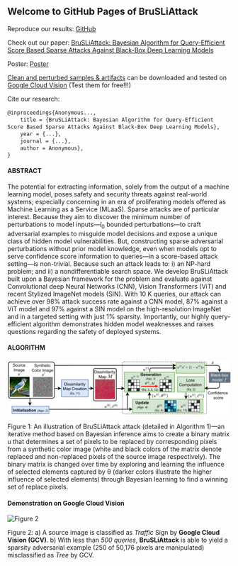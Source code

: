 ## Welcome to GitHub Pages of BruSLiAttack

Reproduce our results: [GitHub](https://github.com/BruSLiAttack/BruSLiAttack.github.io)

Check out our paper: [BruSLiAttack: Bayesian Algorithm for Query-Efficient Score Based Sparse Attacks Against Black-Box Deep Learning Models](https://...)

Poster: [Poster](...)

[Clean and perturbed samples & artifacts](https://github.com/BruSLiAttack/BruSLiAttack.github.io/tree/main/artifacts) can be downloaded and tested on [Google Cloud Vision](https://cloud.google.com/vision) (Test them for free!!!)

Cite our research: 
```
@inproceedings{Anonymous...,
    title = {BruSLiAttack: Bayesian Algorithm for Query-Efficient Score Based Sparse Attacks Against Black-Box Deep Learning Models},
    year = {...},
    journal = {...},
    author = Anonymous},
}
```

#### ABSTRACT

The potential for extracting information, solely from the output of a machine learning model, poses safety and security threats against real-world systems; especially concerning in an era of proliferating models offered as Machine Learning as a Service (MLaaS). Sparse attacks are of particular interest. Because they aim to discover the minimum number of perturbations to model inputs—$l_0$ bounded perturbations—to craft adversarial examples to misguide model decisions and expose a unique class of hidden model vulnerabilities. But, constructing sparse adversarial perturbations without prior model knowledge, even when models opt to serve confidence score information to queries—in a score-based attack setting—is non-trivial. Because such an attack leads to: i) an NP-hard problem; and ii) a nondifferentiable search space. We develop BruSLiAttack built upon a Bayesian framework for the problem and evaluate against Convolutional deep Neural Networks (CNN), Vision Transformers (ViT) and recent Stylized ImageNet models (SIN). With 10 K queries, our attack can achieve over 98% attack success rate against a CNN model, 87% against a ViT model and 97% against a SIN model on the high-resolution ImageNet and in a targeted setting with just 1% sparsity. Importantly, our highly query-efficient algorithm demonstrates hidden model weaknesses and raises questions regarding the safety of deployed systems. 

#### ALGORITHM

![Figure 1](figures/method_diagram.svg)

Figure 1: An illustration of BruSLiAttack attack (detailed in Algorithm 1)—an iterative method based on Bayesian inference aims to create a binary matrix u that determines a set of pixels to be replaced by corresponding pixels from a synthetic color image (white and black colors of the matrix denote replaced and non-replaced pixels of the source image respectively). The binary matrix is changed over time by exploring and learning the influence of selected elements captured by θ (darker colors illustrate the higher influence of selected elements) through Bayesian learning to find a winning set of replace pixels.

#### Demonstration on Google Cloud Vision
![Figure 2](figures/gcv_example_stop_sign.svg)

Figure 2: a) A source image is classified as _Traffic_ Sign by __Google Cloud Vision (GCV)__. b) With less than _500 queries_, __BruSLiAttack__ is able to yield a sparsity adversarial example (250 of 50,176 pixels are manipulated) misclassified as _Tree_ by GCV.
